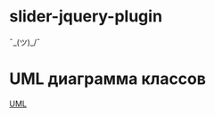 # slider-jquery-plugin
¯\_(ツ)_/¯

# UML диаграмма классов
[UML](https://www.draw.io/?lightbox=1&highlight=0000ff&edit=_blank&layers=1&nav=1&title=Slider%20component%20like%20JQuery%20plugin.html#Uhttps%3A%2F%2Fdrive.google.com%2Fuc%3Fid%3D1VUDKWDuJZHRqyn92170PwhVSNzWmo0x3%26export%3Ddownload)
